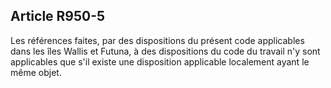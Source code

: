 Article R950-5
----
Les références faites, par des dispositions du présent code applicables dans les
îles Wallis et Futuna, à des dispositions du code du travail n'y sont
applicables que s'il existe une disposition applicable localement ayant le même
objet.
